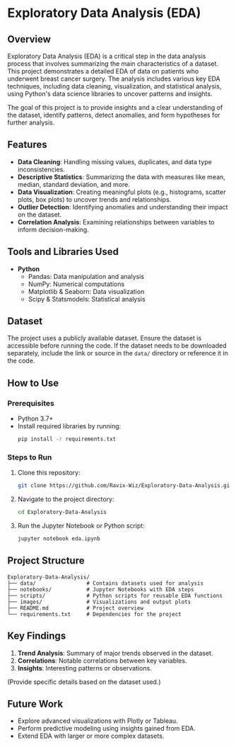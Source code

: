 # Exploratory Data Analysis (EDA)

## Overview
Exploratory Data Analysis (EDA) is a critical step in the data analysis process that involves summarizing the main characteristics of a dataset. This project demonstrates a detailed EDA  of  data on patients who underwent breast cancer surgery. The analysis includes various key EDA techniques, including data cleaning, visualization, and statistical analysis, using Python's data science libraries to uncover patterns and insights. 

The goal of this project is to provide insights and a clear understanding of the dataset, identify patterns, detect anomalies, and form hypotheses for further analysis.


## Features
- **Data Cleaning**: Handling missing values, duplicates, and data type inconsistencies.
- **Descriptive Statistics**: Summarizing the data with measures like mean, median, standard deviation, and more.
- **Data Visualization**: Creating meaningful plots (e.g., histograms, scatter plots, box plots) to uncover trends and relationships.
- **Outlier Detection**: Identifying anomalies and understanding their impact on the dataset.
- **Correlation Analysis**: Examining relationships between variables to inform decision-making.


## Tools and Libraries Used
- **Python**
  - Pandas: Data manipulation and analysis
  - NumPy: Numerical computations
  - Matplotlib & Seaborn: Data visualization
  - Scipy & Statsmodels: Statistical analysis


## Dataset
The project uses a publicly available dataset. Ensure the dataset is accessible before running the code. If the dataset needs to be downloaded separately, include the link or source in the `data/` directory or reference it in the code.


## How to Use
### Prerequisites
- Python 3.7+
- Install required libraries by running:
  ```bash
  pip install -r requirements.txt
  ```

### Steps to Run
1. Clone this repository:
   ```bash
   git clone https://github.com/Ravix-Wiz/Exploratory-Data-Analysis.git
   ```
2. Navigate to the project directory:
   ```bash
   cd Exploratory-Data-Analysis
   ```
3. Run the Jupyter Notebook or Python script:
   ```bash
   jupyter notebook eda.ipynb
   ```


## Project Structure
```
Exploratory-Data-Analysis/
├── data/                # Contains datasets used for analysis
├── notebooks/           # Jupyter Notebooks with EDA steps
├── scripts/             # Python scripts for reusable EDA functions
├── images/              # Visualizations and output plots
├── README.md            # Project overview
└── requirements.txt     # Dependencies for the project
```


## Key Findings
1. **Trend Analysis**: Summary of major trends observed in the dataset.
2. **Correlations**: Notable correlations between key variables.
3. **Insights**: Interesting patterns or observations.

(Provide specific details based on the dataset used.)


## Future Work
- Explore advanced visualizations with Plotly or Tableau.
- Perform predictive modeling using insights gained from EDA.
- Extend EDA with larger or more complex datasets.


